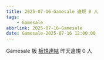```yaml
---
title: 2025-07-16-Gamesale 違規 0 人
tags:
    - Gamesale
abbrlink: 2025-07-16-Gamesale
date: Gamesale-2025-07-16 12:00:00
---
```

Gamesale 板 [板規連結](https://www.ptt.cc/bbs/Gossiping/M.1637425085.A.07D.html)
昨天違規 0 人
